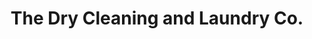 ---
title: "The Dry Cleaning and Laundry Co."
url: /kings-lynn/the-dry-cleaning-and-laundry-co/
shop: laundry
---